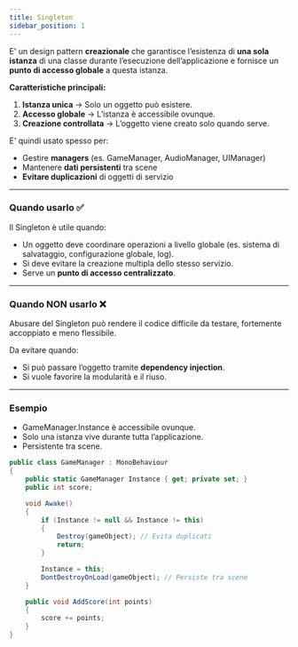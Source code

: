 ```yaml
---
title: Singleton
sidebar_position: 1
---
```


E' un design pattern **creazionale** che garantisce l’esistenza di **una sola istanza** di una classe durante l’esecuzione dell’applicazione e fornisce un **punto di accesso globale** a questa istanza.

**Caratteristiche principali:**

1. **Istanza unica** → Solo un oggetto può esistere.
2. **Accesso globale** → L’istanza è accessibile ovunque.
3. **Creazione controllata** → L’oggetto viene creato solo quando serve.

E' quindi usato spesso per:

- Gestire **managers** (es. GameManager, AudioManager, UIManager)
- Mantenere **dati persistenti** tra scene
- **Evitare duplicazioni** di oggetti di servizio

---

### Quando usarlo ✅

Il Singleton è utile quando:

- Un oggetto deve coordinare operazioni a livello globale (es. sistema di salvataggio, configurazione globale, log).
- Si deve evitare la creazione multipla dello stesso servizio.
- Serve un **punto di accesso centralizzato**.

---

### Quando NON usarlo ❌

Abusare del Singleton può rendere il codice difficile da testare, fortemente accoppiato e meno flessibile.

Da evitare quando:

- Si può passare l’oggetto tramite **dependency injection**.
- Si vuole favorire la modularità e il riuso.

---

### Esempio

- GameManager.Instance è accessibile ovunque.
- Solo una istanza vive durante tutta l’applicazione.
- Persistente tra scene.

```csharp
public class GameManager : MonoBehaviour
{
    public static GameManager Instance { get; private set; }
    public int score;

    void Awake()
    {
        if (Instance != null && Instance != this)
        {
            Destroy(gameObject); // Evita duplicati
            return;
        }

        Instance = this;
        DontDestroyOnLoad(gameObject); // Persiste tra scene
    }

    public void AddScore(int points)
    {
        score += points;
    }
}
```
